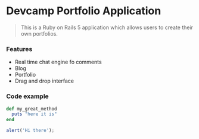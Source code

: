 # Devcamp Portfolio Application

> This is a Ruby on Rails 5 application which allows users to create their own portfolios.

### Features

- Real time chat engine fo comments
- Blog
- Portfolio
- Drag and drop interface

### Code example

```ruby
def my_great_method
  puts "here it is"
end
```

```javascript
alert('Hi there');
```
